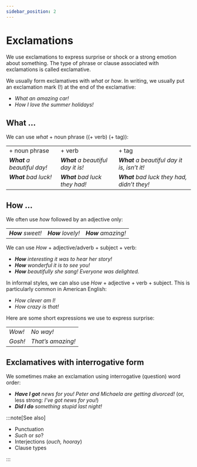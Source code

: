 ```yaml
---
sidebar_position: 2
---
```


# Exclamations

We use exclamations to express surprise or shock or a strong emotion about something. The type of phrase or clause associated with exclamations is called exclamative.

We usually form exclamatives with *what* or *how*. In writing, we usually put an exclamation mark (!) at the end of the exclamative:

- *What an amazing car!*
- *How I love the summer holidays!*

## What …

We can use *what* + noun phrase ((+ verb) (+ tag)):

<table><tbody><tr valign="top"><td>+ noun phrase</td><td>+ verb</td><td>+ tag</td></tr><tr valign="top"><td><b><i>What</i></b><i> a beautiful day!</i></td><td><b><i>What</i></b><i> a beautiful day it is!</i></td><td><b><i>What</i></b><i> a beautiful day it is, isn’t it!</i></td></tr><tr valign="top"><td><b><i>What</i></b><i> bad luck!</i></td><td><b><i>What</i></b><i> bad luck they had!</i></td><td><b><i>What</i></b><i> bad luck they had, didn’t they!</i></td></tr></tbody></table>

## How …

We often use *how* followed by an adjective only:

<table><tbody><tr valign="top"><td><b><i>How</i></b><i> sweet!</i></td><td><b><i>How</i></b><i> lovely!</i></td><td><b><i>How</i></b><i> amazing!</i></td></tr></tbody></table>

We can use *How* + adjective/adverb + subject + verb:

- ***How*** *interesting it was to hear her story!*
- ***How*** *wonderful it is to see you!*
- ***How*** *beautifully she sang! Everyone was delighted.*

In informal styles, we can also use *How* + adjective + verb + subject. This is particularly common in American English:

- *How clever am I!*
- *How crazy is that!*

Here are some short expressions we use to express surprise:

<table><tbody><tr valign="top"><td><i>Wow!</i></td><td><i>No way!</i></td></tr><tr valign="top"><td><i>Gosh!</i></td><td><i>That’s amazing!</i></td></tr></tbody></table>

## Exclamatives with interrogative form

We sometimes make an exclamation using interrogative (question) word order:

- ***Have I got*** *news for you! Peter and Michaela are getting divorced!* (or, less strong: *I’ve got news for you!*)
- ***Did I do*** *something stupid last night!*

:::note[See also]

- Punctuation
- *Such* or *so*?
- Interjections (*ouch, hooray*)
- Clause types

:::
